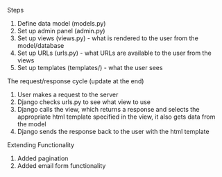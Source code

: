 Steps
1. Define data model (models.py)
2. Set up admin panel (admin.py)
3. Set up views (views.py) - what is rendered to the user from the model/database
4. Set up URLs (urls.py) - what URLs are available to the user from the views
5. Set up templates (templates/) - what the user sees

The request/response cycle (update at the end)
1. User makes a request to the server
2. Django checks urls.py to see what view to use
3. Django calls the view, which returns a response and selects the appropriate html template specified in the view, it also gets data from the model
4. Django sends the response back to the user with the html template 

Extending Functionality
1. Added pagination
2. Added email form functionality
